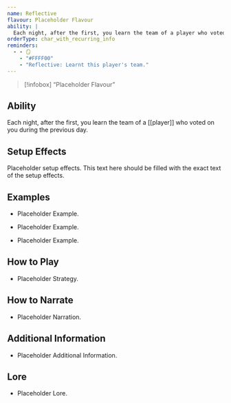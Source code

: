 ```yaml
---
name: Reflective
flavour: Placeholder Flavour
ability: |
  Each night, after the first, you learn the team of a player who voted on you during the previous day.
orderType: char_with_recurring_info
reminders:
  - - 🪞
    - "#FFFF00"
    - "Reflective: Learnt this player's team."
---
```

> [!infobox]
>  “Placeholder Flavour”

## Ability
Each night, after the first, you learn the team of a [[player]] who voted on you during the previous day.

## Setup Effects
Placeholder setup effects. This text here should be filled with the exact text of the setup effects.

## Examples
- Placeholder Example.

- Placeholder Example.

- Placeholder Example.

## How to Play
- Placeholder Strategy.

## How to Narrate
- Placeholder Narration.

## Additional Information
- Placeholder Additional Information.

## Lore
- Placeholder Lore.